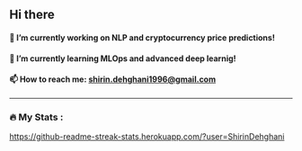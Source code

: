 ## Hi there


#### 🔭 I’m currently working on NLP and cryptocurrency price predictions!
#### 🌱 I’m currently learning MLOps and advanced deep learnig!
#### 📫 How to reach me: shirin.dehghani1996@gmail.com

---
### :fire: My Stats :
https://github-readme-streak-stats.herokuapp.com/?user=ShirinDehghani
